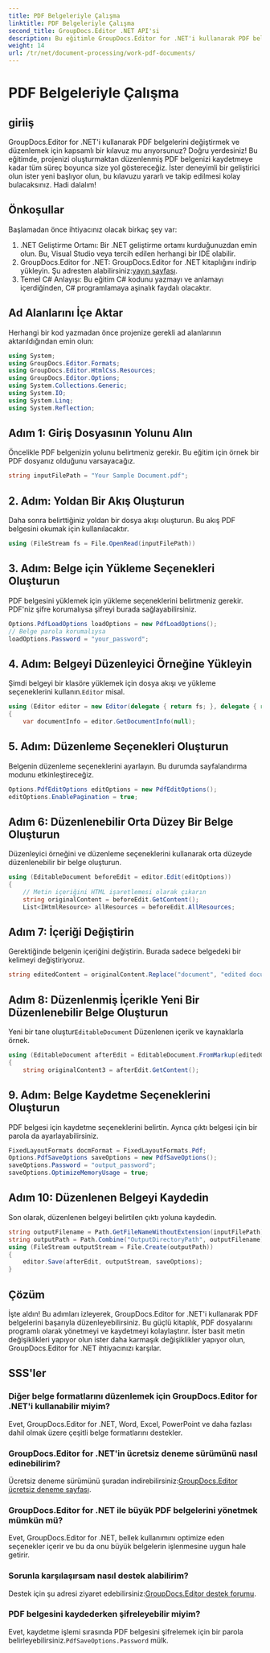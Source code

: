 ```yaml
---
title: PDF Belgeleriyle Çalışma
linktitle: PDF Belgeleriyle Çalışma
second_title: GroupDocs.Editor .NET API'si
description: Bu eğitimle GroupDocs.Editor for .NET'i kullanarak PDF belgelerini nasıl düzenleyeceğinizi öğrenin. İçeriği değiştirin, büyük dosyaları işleyin ve düzenlemelerinizi güvenli bir şekilde kaydedin.
weight: 14
url: /tr/net/document-processing/work-pdf-documents/
---
```


# PDF Belgeleriyle Çalışma

## giriiş
GroupDocs.Editor for .NET'i kullanarak PDF belgelerini değiştirmek ve düzenlemek için kapsamlı bir kılavuz mu arıyorsunuz? Doğru yerdesiniz! Bu eğitimde, projenizi oluşturmaktan düzenlenmiş PDF belgenizi kaydetmeye kadar tüm süreç boyunca size yol göstereceğiz. İster deneyimli bir geliştirici olun ister yeni başlıyor olun, bu kılavuzu yararlı ve takip edilmesi kolay bulacaksınız. Hadi dalalım!
## Önkoşullar
Başlamadan önce ihtiyacınız olacak birkaç şey var:
1. .NET Geliştirme Ortamı: Bir .NET geliştirme ortamı kurduğunuzdan emin olun. Bu, Visual Studio veya tercih edilen herhangi bir IDE olabilir.
2. GroupDocs.Editor for .NET: GroupDocs.Editor for .NET kitaplığını indirip yükleyin. Şu adresten alabilirsiniz:[yayın sayfası](https://releases.groupdocs.com/editor/net/).
3. Temel C# Anlayışı: Bu eğitim C# kodunu yazmayı ve anlamayı içerdiğinden, C# programlamaya aşinalık faydalı olacaktır.
## Ad Alanlarını İçe Aktar
Herhangi bir kod yazmadan önce projenize gerekli ad alanlarının aktarıldığından emin olun:
```csharp
using System;
using GroupDocs.Editor.Formats;
using GroupDocs.Editor.HtmlCss.Resources;
using GroupDocs.Editor.Options;
using System.Collections.Generic;
using System.IO;
using System.Linq;
using System.Reflection;
```
## Adım 1: Giriş Dosyasının Yolunu Alın
Öncelikle PDF belgenizin yolunu belirtmeniz gerekir. Bu eğitim için örnek bir PDF dosyanız olduğunu varsayacağız.
```csharp
string inputFilePath = "Your Sample Document.pdf";
```
## 2. Adım: Yoldan Bir Akış Oluşturun
Daha sonra belirttiğiniz yoldan bir dosya akışı oluşturun. Bu akış PDF belgesini okumak için kullanılacaktır.
```csharp
using (FileStream fs = File.OpenRead(inputFilePath))
```
## 3. Adım: Belge için Yükleme Seçenekleri Oluşturun
PDF belgesini yüklemek için yükleme seçeneklerini belirtmeniz gerekir. PDF'niz şifre korumalıysa şifreyi burada sağlayabilirsiniz.
```csharp
Options.PdfLoadOptions loadOptions = new PdfLoadOptions();
// Belge parola korumalıysa
loadOptions.Password = "your_password";
```
## 4. Adım: Belgeyi Düzenleyici Örneğine Yükleyin
Şimdi belgeyi bir klasöre yüklemek için dosya akışı ve yükleme seçeneklerini kullanın.`Editor` misal.
```csharp
using (Editor editor = new Editor(delegate { return fs; }, delegate { return loadOptions; }))
{
    var documentInfo = editor.GetDocumentInfo(null);
```
## 5. Adım: Düzenleme Seçenekleri Oluşturun
Belgenin düzenleme seçeneklerini ayarlayın. Bu durumda sayfalandırma modunu etkinleştireceğiz.
```csharp
Options.PdfEditOptions editOptions = new PdfEditOptions();
editOptions.EnablePagination = true;
```
## Adım 6: Düzenlenebilir Orta Düzey Bir Belge Oluşturun
Düzenleyici örneğini ve düzenleme seçeneklerini kullanarak orta düzeyde düzenlenebilir bir belge oluşturun.
```csharp
using (EditableDocument beforeEdit = editor.Edit(editOptions))
{
    // Metin içeriğini HTML işaretlemesi olarak çıkarın
    string originalContent = beforeEdit.GetContent();
    List<IHtmlResource> allResources = beforeEdit.AllResources;
```
## Adım 7: İçeriği Değiştirin
Gerektiğinde belgenin içeriğini değiştirin. Burada sadece belgedeki bir kelimeyi değiştiriyoruz.
```csharp
string editedContent = originalContent.Replace("document", "edited document");
```
## Adım 8: Düzenlenmiş İçerikle Yeni Bir Düzenlenebilir Belge Oluşturun
 Yeni bir tane oluştur`EditableDocument` Düzenlenen içerik ve kaynaklarla örnek.
```csharp
using (EditableDocument afterEdit = EditableDocument.FromMarkup(editedContent, allResources))
{
    string originalContent3 = afterEdit.GetContent();
```
## 9. Adım: Belge Kaydetme Seçeneklerini Oluşturun
PDF belgesi için kaydetme seçeneklerini belirtin. Ayrıca çıktı belgesi için bir parola da ayarlayabilirsiniz.
```csharp
FixedLayoutFormats docmFormat = FixedLayoutFormats.Pdf;
Options.PdfSaveOptions saveOptions = new PdfSaveOptions();
saveOptions.Password = "output_password";
saveOptions.OptimizeMemoryUsage = true;
```
## Adım 10: Düzenlenen Belgeyi Kaydedin
Son olarak, düzenlenen belgeyi belirtilen çıktı yoluna kaydedin.
```csharp
string outputFilename = Path.GetFileNameWithoutExtension(inputFilePath) + "." + docmFormat.Extension;
string outputPath = Path.Combine("OutputDirectoryPath", outputFilename);
using (FileStream outputStream = File.Create(outputPath))
{
    editor.Save(afterEdit, outputStream, saveOptions);
}
```

## Çözüm
İşte aldın! Bu adımları izleyerek, GroupDocs.Editor for .NET'i kullanarak PDF belgelerini başarıyla düzenleyebilirsiniz. Bu güçlü kitaplık, PDF dosyalarını programlı olarak yönetmeyi ve kaydetmeyi kolaylaştırır. İster basit metin değişiklikleri yapıyor olun ister daha karmaşık değişiklikler yapıyor olun, GroupDocs.Editor for .NET ihtiyacınızı karşılar.
## SSS'ler
### Diğer belge formatlarını düzenlemek için GroupDocs.Editor for .NET'i kullanabilir miyim?
Evet, GroupDocs.Editor for .NET, Word, Excel, PowerPoint ve daha fazlası dahil olmak üzere çeşitli belge formatlarını destekler.
### GroupDocs.Editor for .NET'in ücretsiz deneme sürümünü nasıl edinebilirim?
 Ücretsiz deneme sürümünü şuradan indirebilirsiniz:[GroupDocs.Editor ücretsiz deneme sayfası](https://releases.groupdocs.com/).
### GroupDocs.Editor for .NET ile büyük PDF belgelerini yönetmek mümkün mü?
Evet, GroupDocs.Editor for .NET, bellek kullanımını optimize eden seçenekler içerir ve bu da onu büyük belgelerin işlenmesine uygun hale getirir.
### Sorunla karşılaşırsam nasıl destek alabilirim?
 Destek için şu adresi ziyaret edebilirsiniz:[GroupDocs.Editor destek forumu](https://forum.groupdocs.com/c/editor/20).
### PDF belgesini kaydederken şifreleyebilir miyim?
Evet, kaydetme işlemi sırasında PDF belgesini şifrelemek için bir parola belirleyebilirsiniz.`PdfSaveOptions.Password` mülk.